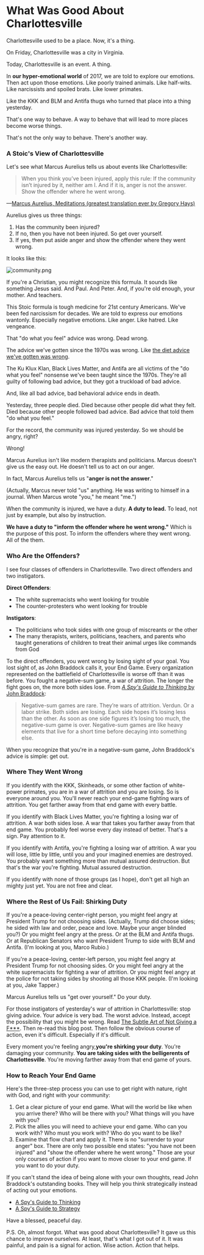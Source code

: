 # What Was Good About Charlottesville

Charlottesville used to be a place. Now, it's a thing.

On Friday, Charlottesville was a city in Virginia.

Today, Charlottesville is an event. A thing.

In **our hyper-emotional world** of 2017, we are told to explore our emotions. Then act upon those emotions. Like poorly trained animals. Like half-wits. Like narcissists and spoiled brats. Like lower primates.

Like the KKK and BLM and Antifa thugs who turned that place into a thing yesterday.

That's one way to behave. A way to behave that will lead to more places become worse things.

That's not the only way to behave. There's another way.

### A Stoic's View of Charlottesville

Let's see what Marcus Aurelius tells us about events like Charlottesville:

> When you think you’ve been injured, apply this rule: If the community isn’t injured by it, neither am I. And if it is, anger is not the answer. Show the offender where he went wrong.

—[Marcus Aurelius, Meditations (greatest translation ever by Gregory Hays)](https://www.amazon.com/Meditations-New-Translation-Modern-Library-ebook/dp/B000FC1JAI/ref=mt_kindle?_encoding=UTF8&me=)

Aurelius gives us three things:

1. Has the community been injured?
2. If no, then you have not been injured. So get over yourself.
3. If yes, then put aside anger and show the offender where they went wrong.

It looks like this:

![community.png](https://hennessysview.com/wp-content/uploads/2017/08/community.png)

If you're a Christian, you might recognize this formula. It sounds like something Jesus said. And Paul. And Peter. And, if you're old enough, your mother. And teachers.

This Stoic formula is tough medicine for 21st century Americans. We've been fed narcissism for decades. We are told to express our emotions wantonly. Especially negative emotions. Like anger. Like hatred. Like vengeance.

That "do what you feel" advice was wrong. Dead wrong.

The advice we've gotten since the 1970s was wrong. Like [the diet advice we've gotten was wrong](https://hennessysview.com/2017/03/22/healthcare-strategy-ignore-government-diet-advice/).

The Ku Klux Klan, Black Lives Matter, and Antifa are all victims of the "do what you feel" nonsense we've been taught since the 1970s. They're all guilty of following bad advice, but they got a truckload of bad advice.

And, like all bad advice, bad behavioral advice ends in death.

Yesterday, three people died. Died because other people did what they felt. Died because other people followed bad advice. Bad advice that told them "do what you feel."

For the record, the community was injured yesterday. So we should be angry, right?

Wrong!

Marcus Aurelius isn't like modern therapists and politicians. Marcus doesn't give us the easy out. He doesn't tell us to act on our anger.

In fact, Marcus Aurelius tells us "**anger is not the answer**."

(Actually, Marcus never told "us" anything. He was writing to himself in a journal. When Marcus wrote "you," he meant "me.")

When the community is injured, we have a duty. **A duty to lead.** To lead, not just by example, but also by instruction.

**We have a duty to "inform the offender where he went wrong."** Which is the purpose of this post. To inform the offenders where they went wrong. All of the them.

### Who Are the Offenders?

I see four classes of offenders in Charlottesville. Two direct offenders and two instigators.

**Direct Offenders**:

* The white supremacists who went looking for trouble
* The counter-protesters who went looking for trouble

**Instigators**:

* The politicians who took sides with one group of miscreants or the other
* The many therapists, writers, politicians, teachers, and parents who taught generations of children to treat their animal urges like commands from God

To the direct offenders, you went wrong by losing sight of your goal. You lost sight of, as John Braddock calls it, your End Game. Every organization represented on the battlefield of Charlottesville is worse off than it was before. You fought a negative-sum game, a war of attrition. The longer the fight goes on, the more both sides lose. From [_A Spy's Guide to Thinking_ by John Braddock](https://read.amazon.com/kp/embed?asin=B00XZCYHRW&preview=newtab&linkCode=kpe&ref_=cm_sw_r_kb_dp_GEfKzbV0C2QS1):

> Negative-sum games are rare. They’re wars of attrition. Verdun. Or a labor strike. Both sides are losing. Each side hopes it’s losing less than the other. As soon as one side figures it’s losing too much, the negative-sum game is over. Negative-sum games are like heavy elements that live for a short time before decaying into something else.

When you recognize that you're in a negative-sum game, John Braddock's advice is simple: get out.

### Where They Went Wrong

If you identify with the KKK, Skinheads, or some other faction of white-power primates, you are in a war of attrition and you are losing. So is everyone around you. You'll never reach your end-game fighting wars of attrition. You get farther away from that end game with every battle.

If you identify with Black Lives Matter, you're fighting a losing war of attrition. A war both sides lose. A war that takes you farther away from that end game. You probably feel worse every day instead of better. That's a sign. Pay attention to it.

If you identify with Antifa, you're fighting a losing war of attrition. A war you will lose, little by little, until you and your imagined enemies are destroyed. You probably want something more than mutual assured destruction. But that's the war you're fighting. Mutual assured destruction.

If you identify with none of those groups (as I hope), don't get all high an mighty just yet. You are not free and clear.

### Where the Rest of Us Fail: Shirking Duty

If you're a peace-loving center-right person, you might feel angry at President Trump for not choosing sides. (Actually, Trump did choose sides; he sided with law and order, peace and love. Maybe your anger blinded you?) Or you might feel angry at the press. Or at the BLM and Antifa thugs. Or at Republican Senators who want President Trump to side with BLM and Antifa. (I'm looking at you, Marco Rubio.)

If you're a peace-loving, center-left person, you might feel angry at President Trump for not choosing sides. Or you might feel angry at the white supremacists for fighting a war of attrition. Or you might feel angry at the police for not taking sides by shooting all those KKK people. (I'm looking at you, Jake Tapper.)

Marcus Aurelius tells us "get over yourself." Do your duty.

For those instigators of yesterday's war of attrition in Charlottesville: stop giving advice. Your advice is very bad. The worst advice. Instead, accept the possibility that you might be wrong. Read [The Subtle Art of Not Giving a F***](https://read.amazon.com/kp/embed?asin=B019MMUA8S&preview=newtab&linkCode=kpe&ref_=cm_sw_r_kb_dp_D2fKzbZS20NMP). Then re-read this blog post. Then follow the obvious course of action, even it's difficult. Especially if it's difficult.

Every moment you're feeling angry,**you're shirking your duty**. You're damaging your community. **You are taking sides with the belligerents of Charlottesville**. You're moving farther away from that end game of yours.

### How to Reach Your End Game

Here's the three-step process you can use to get right with nature, right with God, and right with your community:

1. Get a clear picture of your end game. What will the world be like when you arrive there? Who will be there with you? What things will you have with you?
2. Pick the allies you will need to achieve your end game. Who can you work with? Who must you work with? Who do you want to be like?
3. Examine that flow chart and apply it. There is no "surrender to your anger" box. There are only two possible end states: "you have not been injured" and "show the offender where he went wrong." Those are your only courses of action if you want to move closer to your end game. If you want to do your duty.

If you can't stand the idea of being alone with your own thoughts, read John Braddock's outstanding books. They will help you think strategically instead of acting out your emotions.

* [A Spy's Guide to Thinking](https://read.amazon.com/kp/embed?asin=B00XZCYHRW&preview=newtab&linkCode=kpe&ref_=cm_sw_r_kb_dp_GEfKzbV0C2QS1)
* [A Spy's Guide to Strategy](https://read.amazon.com/kp/embed?asin=B074DZQZBY&preview=newtab&linkCode=kpe&ref_=cm_sw_r_kb_dp_mZfKzbC7JFNW8)

Have a blessed, peaceful day.

P.S. Oh, almost forgot. What was good about Charlottesville? It gave us this chance to improve ourselves. At least, that's what I got out of it. It was painful, and pain is a signal for action. Wise action. Action that helps.